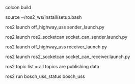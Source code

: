 colcon build

source ~/ros2_ws/install/setup.bash


ros2 launch off_highway_uss sender_launch.py 

ros2 launch ros2_socketcan socket_can_sender.launch.py


ros2 launch off_highway_uss receiver_launch.py 

ros2 launch ros2_socketcan socket_can_receiver.launch.py

ros2 topic list = all topics are publishing data

ros2 run bosch_uss_status bosch_uss
